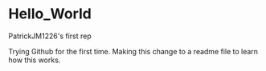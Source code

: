 # Hello_World
PatrickJM1226's first rep

Trying Github for the first time.
Making this change to a readme file to learn how this works.
